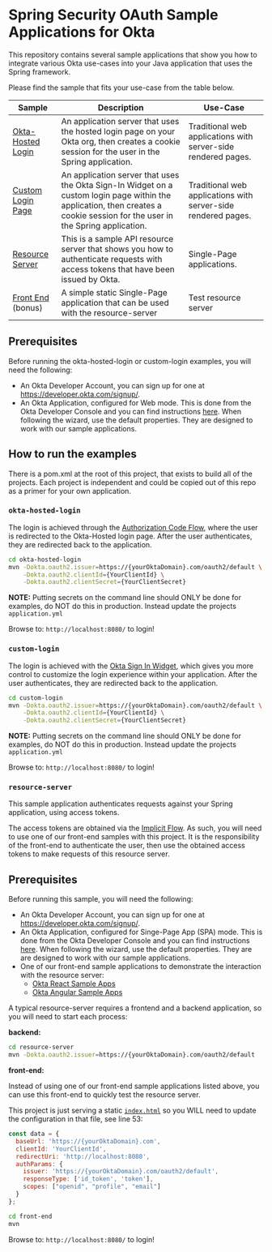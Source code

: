 # Spring Security OAuth Sample Applications for Okta

This repository contains several sample applications that show you how to integrate various Okta use-cases into your Java application that uses the Spring framework.

Please find the sample that fits your use-case from the table below.

| Sample | Description | Use-Case |
|--------|-------------|----------|
| [Okta-Hosted Login](/okta-hosted-login) | An application server that uses the hosted login page on your Okta org, then creates a cookie session for the user in the Spring application. | Traditional web applications with server-side rendered pages. |
| [Custom Login Page](/custom-login) | An application server that uses the Okta Sign-In Widget on a custom login page within the application, then creates a cookie session for the user in the Spring application. | Traditional web applications with server-side rendered pages. |
| [Resource Server](/resource-server) | This is a sample API resource server that shows you how to authenticate requests with access tokens that have been issued by Okta. | Single-Page applications. |
| [Front End](/front-end) (bonus) | A simple static Single-Page application that can be used with the resource-server | Test resource server |

## Prerequisites

Before running the okta-hosted-login or custom-login examples, you will need the following:

* An Okta Developer Account, you can sign up for one at https://developer.okta.com/signup/.
* An Okta Application, configured for Web mode. This is done from the Okta Developer Console and you can find instructions [here][OIDC Web Application Setup Instructions].  When following the wizard, use the default properties.  They are designed to work with our sample applications.

## How to run the examples

There is a pom.xml at the root of this project, that exists to build all of the projects.  Each project is independent and could be copied out of this repo as a primer for your own application.

### `okta-hosted-login`

The login is achieved through the [Authorization Code Flow], where the user is redirected to the Okta-Hosted login page. After the user authenticates, they are redirected back to the application.

```bash
cd okta-hosted-login
mvn -Dokta.oauth2.issuer=https://{yourOktaDomain}.com/oauth2/default \
    -Dokta.oauth2.clientId={YourClientId} \
    -Dokta.oauth2.clientSecret={YourClientSecret}
```

**NOTE:** Putting secrets on the command line should ONLY be done for examples, do NOT do this in production. Instead update the projects `application.yml`

Browse to: `http://localhost:8080/` to login!


### `custom-login`

The login is achieved with the [Okta Sign In Widget][], which gives you more control to customize the login experience within your application.  After the user authenticates, they are redirected back to the application.

```bash
cd custom-login
mvn -Dokta.oauth2.issuer=https://{yourOktaDomain}.com/oauth2/default \
    -Dokta.oauth2.clientId={YourClientId} \
    -Dokta.oauth2.clientSecret={YourClientSecret}
```

**NOTE:** Putting secrets on the command line should ONLY be done for examples, do NOT do this in production. Instead update the projects `application.yml`

Browse to: `http://localhost:8080/` to login!

### `resource-server`

This sample application authenticates requests against your Spring application, using access tokens.

The access tokens are obtained via the [Implicit Flow][].  As such, you will need to use one of our front-end samples with this project.  It is the responsibility of the front-end to authenticate the user, then use the obtained access tokens to make requests of this resource server.

## Prerequisites

Before running this sample, you will need the following:

* An Okta Developer Account, you can sign up for one at https://developer.okta.com/signup/.
* An Okta Application, configured for Singe-Page App (SPA) mode. This is done from the Okta Developer Console and you can find instructions [here][OIDC SPA Setup Instructions].  When following the wizard, use the default properties.  They are are designed to work with our sample applications.
* One of our front-end sample applications to demonstrate the interaction with the resource server:
  * [Okta React Sample Apps][]
  * [Okta Angular Sample Apps][]

A typical resource-server requires a frontend and a backend application, so you will need to start each process:

**backend:**
```bash
cd resource-server
mvn -Dokta.oauth2.issuer=https://{yourOktaDomain}.com/oauth2/default
```

**front-end:**

Instead of using one of our front-end sample applications listed above, you can use this front-end to quickly test the resource server.

This project is just serving a static [`index.html`](front-end/src/main/resources/static/index.html) so you WILL need to update the configuration in that file, see line 53:

```javascript
const data = {
  baseUrl: 'https://{yourOktaDomain}.com',
  clientId: 'YourClientId',
  redirectUri: 'http://localhost:8080',
  authParams: {
    issuer: 'https://{yourOktaDomain}.com/oauth2/default',
    responseType: ['id_token', 'token'],
    scopes: ["openid", "profile", "email"]
  }
};
```

```bash
cd front-end
mvn
```

Browse to: `http://localhost:8080/` to login!

[Implicit Flow]: https://developer.okta.com/authentication-guide/implementing-authentication/implicit
[Okta Angular Sample Apps]: https://github.com/okta/samples-js-angular
[Okta React Sample Apps]: https://github.com/okta/samples-js-react
[OIDC SPA Setup Instructions]: https://developer.okta.com/authentication-guide/implementing-authentication/implicit#1-setting-up-your-application
[OIDC Web Application Setup Instructions]: https://developer.okta.com/authentication-guide/implementing-authentication/auth-code#1-setting-up-your-application
[Authorization Code Flow]: https://developer.okta.com/authentication-guide/implementing-authentication/auth-code
[Okta Sign In Widget]: https://github.com/okta/okta-signin-widget
